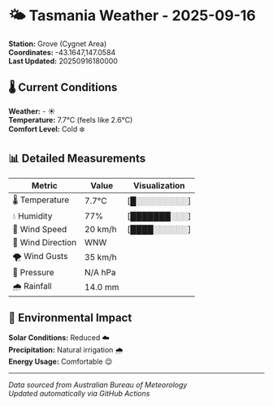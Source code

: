 # 🌤️ Tasmania Weather - 2025-09-16

**Station:** Grove (Cygnet Area)  
**Coordinates:** -43.1647,147.0584  
**Last Updated:** 20250916180000

## 🌡️ Current Conditions

**Weather:** - ☀️  
**Temperature:** 7.7°C (feels like 2.6°C)  
**Comfort Level:** Cold ❄️

## 📊 Detailed Measurements

| Metric | Value | Visualization |
|--------|-------|---------------|
| 🌡️ Temperature | 7.7°C | [█░░░░░░░░░] |
| 💧 Humidity | 77% | [███████░░░] |
| 💨 Wind Speed | 20 km/h | [████░░░░░░] |
| 🧭 Wind Direction | WNW | |
| 🌪️ Wind Gusts | 35 km/h | |
| 🔽 Pressure | N/A hPa | |
| 🌧️ Rainfall | 14.0 mm | |

## 🌱 Environmental Impact

**Solar Conditions:** Reduced ☁️  
**Precipitation:** Natural irrigation 🌧️  
**Energy Usage:** Comfortable 😌

---
*Data sourced from Australian Bureau of Meteorology*  
*Updated automatically via GitHub Actions*
